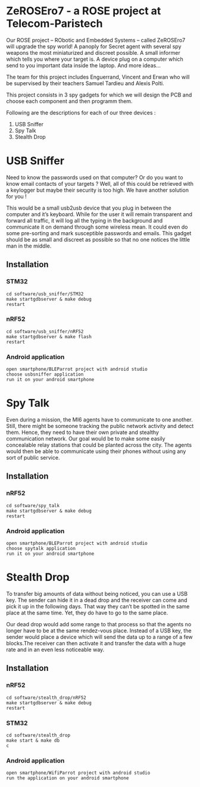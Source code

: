 # ZeROSEro7 - a ROSE project at Telecom-Paristech
Our ROSE project – RObotic and Embedded Systems – called ZeROSEro7 will upgrade the spy world! A panoply for Secret agent with several spy weapons the most miniaturized and discreet possible. A small informer which tells you where your target is. A device plug on a computer which send to you important data inside the laptop. And more ideas…

The team for this project includes Enguerrand, Vincent and Erwan who will be supervised by their teachers Samuel Tardieu and Alexis Polti.

This project consists in 3 spy gadgets for which we will design the PCB and choose each component and then programm them.

Following are the descriptions for each of our three devices :

1. USB Sniffer
2. Spy Talk
3. Stealth Drop

# USB Sniffer
Need to know the passwords used on that computer? Or do you want to know email contacts of your targets ? Well, all of this could be retrieved with a keylogger but maybe their security is too high. We have another solution for you !

This would be a small usb2usb device that you plug in between the computer and it’s keyboard. While for the user it will remain transparent and forward all traffic, it will log all the typing in the background and communicate it on demand through some wireless mean. It could even do some pre-sorting and mark susceptible passwords and emails. This gadget should be as small and discreet as possible so that no one notices the little man in the middle.

## Installation

### STM32
```
cd software/usb_sniffer/STM32
make startgdbserver & make debug
restart
```

### nRF52
```
cd software/usb_sniffer/nRF52
make startgdbserver & make flash
restart
```

### Android application
```
open smartphone/BLEParrot project with android studio
choose usbsniffer application
run it on your android smartphone 
```

# Spy Talk
Even during a mission, the MI6 agents have to communicate to one another. Still, there might be someone tracking the public network activity and detect them. Hence, they need to have their own private and stealthy communication network. Our goal would be to make some easily concealable relay stations that could be planted across the city. The agents would then be able to communicate using their phones without using any sort of public service.

## Installation

### nRF52
```
cd software/spy_talk
make startgdbserver & make debug
restart
```

### Android application
```
open smartphone/BLEParrot project with android studio
choose spytalk application
run it on your android smartphone 
```


# Stealth Drop
To transfer big amounts of data without being noticed, you can use a USB key. The sender can hide it in a dead drop and the receiver can come and pick it up in the following days. That way they can’t be spotted in the same place at the same time. Yet, they do have to go to the same place.

Our dead drop would add some range to that process so that the agents no longer have to be at the same rendez-vous place. Instead of a USB key, the sender would place a device which will send the data up to a range of a few blocks.The receiver can then activate it and transfer the data with a huge rate and in an even less noticeable way.

## Installation

### nRF52
```
cd software/stealth_drop/nRF52
make startgdbserver & make debug
restart
```

### STM32
```
cd software/stealth_drop
make start & make db
c
```

### Android application
```
open smartphone/WifiParrot project with android studio
run the application on your android smartphone 
```